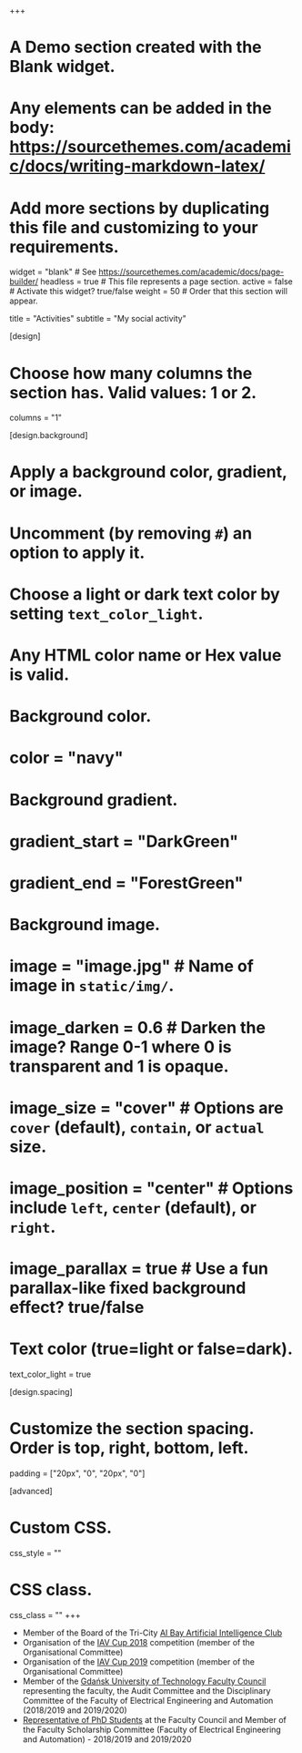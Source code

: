 +++
# A Demo section created with the Blank widget.
# Any elements can be added in the body: https://sourcethemes.com/academic/docs/writing-markdown-latex/
# Add more sections by duplicating this file and customizing to your requirements.

widget = "blank"  # See https://sourcethemes.com/academic/docs/page-builder/
headless = true  # This file represents a page section.
active = false  # Activate this widget? true/false
weight = 50  # Order that this section will appear.

title = "Activities"
subtitle = "My social activity"

[design]
  # Choose how many columns the section has. Valid values: 1 or 2.
  columns = "1"

[design.background]
  # Apply a background color, gradient, or image.
  #   Uncomment (by removing `#`) an option to apply it.
  #   Choose a light or dark text color by setting `text_color_light`.
  #   Any HTML color name or Hex value is valid.

  # Background color.
  # color = "navy"
  
  # Background gradient.
#  gradient_start = "DarkGreen"
#  gradient_end = "ForestGreen"
  
  # Background image.
  # image = "image.jpg"  # Name of image in `static/img/`.
  # image_darken = 0.6  # Darken the image? Range 0-1 where 0 is transparent and 1 is opaque.
  # image_size = "cover"  #  Options are `cover` (default), `contain`, or `actual` size.
  # image_position = "center"  # Options include `left`, `center` (default), or `right`.
  # image_parallax = true  # Use a fun parallax-like fixed background effect? true/false
  
  # Text color (true=light or false=dark).
  text_color_light = true

[design.spacing]
  # Customize the section spacing. Order is top, right, bottom, left.
  padding = ["20px", "0", "20px", "0"]

[advanced]
 # Custom CSS. 
 css_style = ""
 
 # CSS class.
 css_class = ""
+++

* Member of the Board of the Tri-City [AI Bay Artificial Intelligence Club](http://aibay.ai/)
* Organisation of the [IAV Cup 2018](https://eti.pg.edu.pl/safeidea/iav-cup-2018) competition (member of the Organisational Committee)
* Organisation of the [IAV Cup 2019](https://eti.pg.edu.pl/safeidea/iav-cup-2019) competition (member of the Organisational Committee)
* Member of the [Gdańsk University of Technology Faculty Council](https://eia.pg.edu.pl/o-wydziale/sklad) representing the faculty, the Audit Committee and the Disciplinary Committee of the Faculty of Electrical Engineering and Automation (2018/2019 and 2019/2020)
* [Representative of PhD Students](https://pg.edu.pl/sd/obecny-samorzad) at the Faculty Council and Member of the Faculty Scholarship Committee (Faculty of Electrical Engineering and Automation) - 2018/2019 and 2019/2020 
